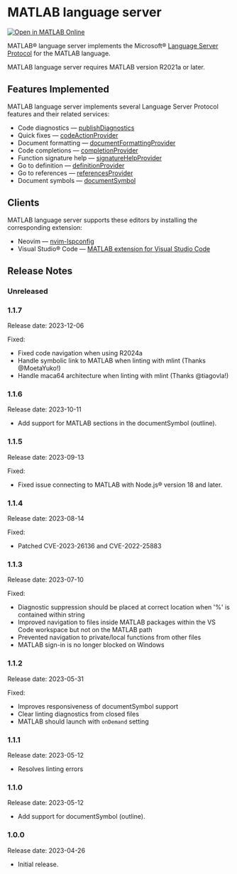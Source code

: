 # MATLAB language server
[![Open in MATLAB Online](https://www.mathworks.com/images/responsive/global/open-in-matlab-online.svg)](https://matlab.mathworks.com/open/github/v1?repo=mathworks/MATLAB-language-server)

MATLAB&reg; language server implements the Microsoft&reg; [Language Server Protocol](https://github.com/Microsoft/language-server-protocol) for the MATLAB language.

MATLAB language server requires MATLAB version R2021a or later.

## Features Implemented
MATLAB language server implements several Language Server Protocol features and their related services:
* Code diagnostics — [publishDiagnostics](https://microsoft.github.io/language-server-protocol/specifications/lsp/3.17/specification/#textDocument_publishDiagnostics)
* Quick fixes — [codeActionProvider](https://microsoft.github.io/language-server-protocol/specifications/lsp/3.17/specification/#textDocument_codeAction)
* Document formatting — [documentFormattingProvider](https://microsoft.github.io/language-server-protocol/specifications/specification-current/#textDocument_formatting)
* Code completions — [completionProvider](https://microsoft.github.io/language-server-protocol/specifications/lsp/3.17/specification/#textDocument_completion)
* Function signature help — [signatureHelpProvider](https://microsoft.github.io/language-server-protocol/specifications/specification-current/#textDocument_signatureHelp)
* Go to definition — [definitionProvider](https://microsoft.github.io/language-server-protocol/specifications/specification-current/#textDocument_definition)
* Go to references — [referencesProvider](https://microsoft.github.io/language-server-protocol/specifications/specification-current/#textDocument_references)
* Document symbols — [documentSymbol](https://microsoft.github.io/language-server-protocol/specifications/lsp/3.17/specification/#textDocument_documentSymbol)

## Clients
MATLAB language server supports these editors by installing the corresponding extension:
* Neovim — [nvim-lspconfig](https://github.com/neovim/nvim-lspconfig)
* Visual Studio&reg; Code — [MATLAB extension for Visual Studio Code](https://github.com/mathworks/MATLAB-extension-for-vscode)

## Release Notes

### Unreleased

### 1.1.7
Release date: 2023-12-06

Fixed:
* Fixed code navigation when using R2024a
* Handle symbolic link to MATLAB when linting with mlint (Thanks @MoetaYuko!)
* Handle maca64 architecture when linting with mlint (Thanks @tiagovla!)

### 1.1.6
Release date: 2023-10-11

* Add support for MATLAB sections in the documentSymbol (outline).

### 1.1.5
Release date: 2023-09-13

Fixed:
* Fixed issue connecting to MATLAB with Node.js&reg; version 18 and later.

### 1.1.4
Release date: 2023-08-14

Fixed:
* Patched CVE-2023-26136 and CVE-2022-25883

### 1.1.3
Release date: 2023-07-10

Fixed:
* Diagnostic suppression should be placed at correct location when '%' is contained within string
* Improved navigation to files inside MATLAB packages within the VS Code workspace but not on the MATLAB path
* Prevented navigation to private/local functions from other files
* MATLAB sign-in is no longer blocked on Windows

### 1.1.2
Release date: 2023-05-31

Fixed:
* Improves responsiveness of documentSymbol support
* Clear linting diagnostics from closed files
* MATLAB should launch with `onDemand` setting

### 1.1.1
Release date: 2023-05-12

* Resolves linting errors

### 1.1.0
Release date: 2023-05-12

* Add support for documentSymbol (outline).

### 1.0.0
Release date: 2023-04-26

* Initial release.
